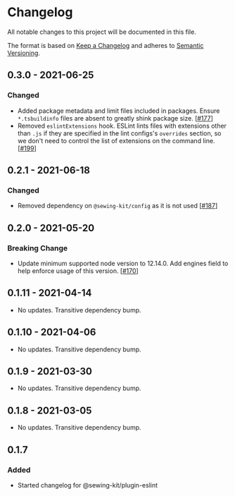# Changelog

All notable changes to this project will be documented in this file.

The format is based on [Keep a Changelog](http://keepachangelog.com/en/1.0.0/)
and adheres to [Semantic Versioning](http://semver.org/spec/v2.0.0.html).

<!-- ## Unreleased -->

## 0.3.0 - 2021-06-25

### Changed

- Added package metadata and limit files included in packages. Ensure `*.tsbuildinfo` files are absent to greatly shink package size. [[#177](https://github.com/Shopify/sewing-kit-next/pull/177)]
- Removed `eslintExtensions` hook. ESLint lints files with extensions other than `.js` if they are specified in the lint configs's `overrides` section, so we don't need to control the list of extensions on the command line. [[#199](https://github.com/Shopify/sewing-kit-next/pull/199)]

## 0.2.1 - 2021-06-18

### Changed

- Removed dependency on `@sewing-kit/config` as it is not used [[#187](https://github.com/Shopify/sewing-kit-next/pull/187)]

## 0.2.0 - 2021-05-20

### Breaking Change

- Update minimum supported node version to 12.14.0. Add engines field to help enforce usage of this version. [[#170](https://github.com/Shopify/sewing-kit-next/pull/170)]

## 0.1.11 - 2021-04-14

- No updates. Transitive dependency bump.

## 0.1.10 - 2021-04-06

- No updates. Transitive dependency bump.

## 0.1.9 - 2021-03-30

- No updates. Transitive dependency bump.

## 0.1.8 - 2021-03-05

- No updates. Transitive dependency bump.

## 0.1.7

### Added

- Started changelog for @sewing-kit/plugin-eslint

